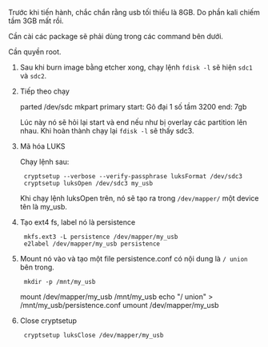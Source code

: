 Trước khi tiến hành, chắc chắn rằng usb tối thiểu là 8GB. Do phần kali chiếm tầm 3GB mất rồi.

Cần cài các package sẽ phải dùng trong các command bên dưới. 

Cần quyền root.

1. Sau khi burn image bằng etcher xong, chạy lệnh `fdisk -l` sẽ hiện `sdc1` và `sdc2`.
2. Tiếp theo chạy

    parted /dev/sdc mkpart primary
    start: Gõ đại 1 số tầm 3200	
    end: 7gb

    Lúc này nó sẽ hỏi lại start và end nếu như bị overlay các partition lên nhau. Khi hoàn thành chạy lại `fdisk -l` sẽ thấy sdc3.

3. Mã hóa LUKS

    Chạy lệnh sau:

        cryptsetup --verbose --verify-passphrase luksFormat /dev/sdc3
        cryptsetup luksOpen /dev/sdc3 my_usb


     Khi chạy lệnh luksOpen trên, nó sẽ tạo ra trong `/dev/mapper/` một device tên là my_usb.

4. Tạo ext4 fs, label nó là persistence

        mkfs.ext3 -L persistence /dev/mapper/my_usb
        e2label /dev/mapper/my_usb persistence

5. Mount nó vào và tạo một file persistence.conf có nội dung là `/ union` bên trong.

        mkdir -p /mnt/my_usb
	mount /dev/mapper/my_usb /mnt/my_usb
	echo "/ union" > /mnt/my_usb/persistence.conf
        umount /dev/mapper/my_usb

6. Close cryptsetup

        cryptsetup luksClose /dev/mapper/my_usb
